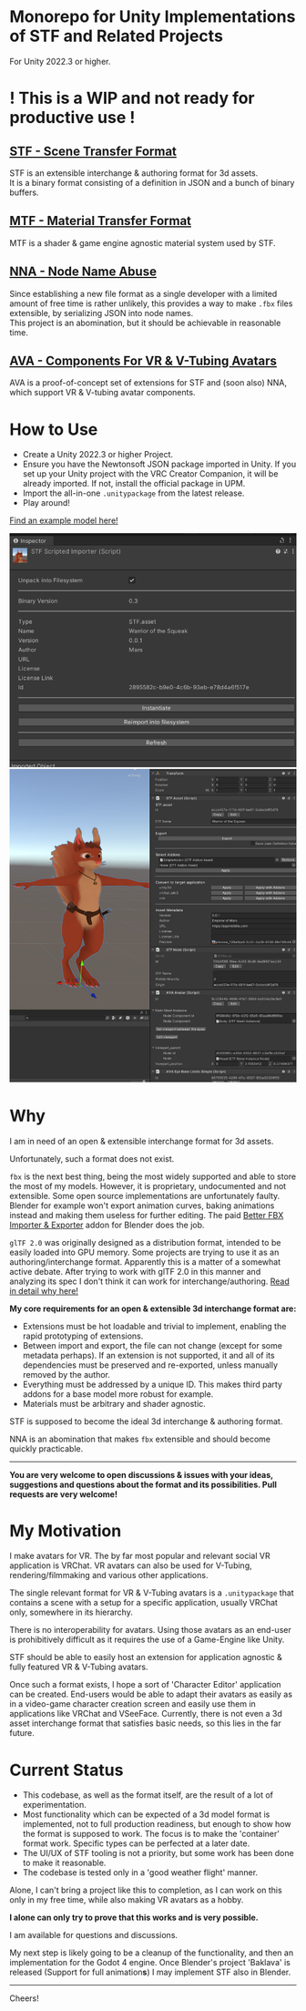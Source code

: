 # Monorepo for Unity Implementations of STF and Related Projects

For Unity 2022.3 or higher.

# **! This is a WIP and not ready for productive use !**

## [STF - Scene Transfer Format](./STF/readme.md)
STF is an extensible interchange & authoring format for 3d assets.\
It is a binary format consisting of a definition in JSON and a bunch of binary buffers.

## [MTF - Material Transfer Format](./MTF/readme.md)
MTF is a shader & game engine agnostic material system used by STF.

## [NNA - Node Name Abuse](./NNA/readme.md)
Since establishing a new file format as a single developer with a limited amount of free time is rather unlikely, this provides a way to make `.fbx` files extensible, by serializing JSON into node names.\
This project is an abomination, but it should be achievable in reasonable time.

## [AVA - Components For VR & V-Tubing Avatars](./AVA/readme.md)
AVA is a proof-of-concept set of extensions for STF and (soon also) NNA, which support VR & V-tubing avatar components.

# How to Use
* Create a Unity 2022.3 or higher Project.
* Ensure you have the Newtonsoft JSON package imported in Unity. If you set up your Unity project with the VRC Creator Companion, it will be already imported. If not, install the official package in UPM.
* Import the all-in-one `.unitypackage` from the latest release.
* Play around!

[Find an example model here!](https://emperorofmars.itch.io/stf-avatar-showcase)

![Screenshot of an STF file's inspector in Unity.](./STF/Docs/Images/import_settings.png)
![Screenshot of an STF model with its authoring components shown in the Unity inspector.](./STF/Docs/Images/scene.png)

# Why
I am in need of an open & extensible interchange format for 3d assets.

Unfortunately, such a format does not exist.

`fbx` is the next best thing, being the most widely supported and able to store the most of my models.
However, it is proprietary, undocumented and not extensible. Some open source implementations are unfortunately faulty. Blender for example won't export animation curves, baking animations instead and making them useless for further editing. The paid [Better FBX Importer & Exporter](https://blendermarket.com/products/better-fbx-importer--exporter) addon for Blender does the job.

`glTF 2.0` was originally designed as a distribution format, intended to be easily loaded into GPU memory. Some projects are trying to use it as an authoring/interchange format. Apparently this is a matter of a somewhat active debate. After trying to work with glTF 2.0 in this manner and analyzing its spec I don't think it can work for interchange/authoring. [Read in detail why here!](./STF/Docs/gltf_doesnt_work_as_an_interchange_format.md)

**My core requirements for an open & extensible 3d interchange format are:**
* Extensions must be hot loadable and trivial to implement, enabling the rapid prototyping of extensions.
* Between import and export, the file can not change (except for some metadata perhaps). If an extension is not supported, it and all of its dependencies must be preserved and re-exported, unless manually removed by the author.
* Everything must be addressed by a unique ID. This makes third party addons for a base model more robust for example.
* Materials must be arbitrary and shader agnostic.

STF is supposed to become the ideal 3d interchange & authoring format.

NNA is an abomination that makes `fbx` extensible and should become quickly practicable.

---

**You are very welcome to open discussions & issues with your ideas, suggestions and questions about the format and its possibilities. Pull requests are very welcome!**

# My Motivation
I make avatars for VR. The by far most popular and relevant social VR application is VRChat. VR avatars can also be used for V-Tubing, rendering/filmmaking and various other applications.

The single relevant format for VR & V-Tubing avatars is a `.unitypackage` that contains a scene with a setup for a specific application, usually VRChat only, somewhere in its hierarchy.

There is no interoperability for avatars. Using those avatars as an end-user is prohibitively difficult as it requires the use of a Game-Engine like Unity.

STF should be able to easily host an extension for application agnostic & fully featured VR & V-Tubing avatars.

Once such a format exists, I hope a sort of 'Character Editor' application can be created. End-users would be able to adapt their avatars as easily as in a video-game character creation screen and easily use them in applications like VRChat and VSeeFace. Currently, there is not even a 3d asset interchange format that satisfies basic needs, so this lies in the far future.

# Current Status
* This codebase, as well as the format itself, are the result of a lot of experimentation.
* Most functionality which can be expected of a 3d model format is implemented, not to full production readiness, but enough to show how the format is supposed to work. The focus is to make the 'container' format work. Specific types can be perfected at a later date.
* The UI/UX of STF tooling is not a priority, but some work has been done to make it reasonable.
* The codebase is tested only in a 'good weather flight' manner.

Alone, I can't bring a project like this to completion, as I can work on this only in my free time, while also making VR avatars as a hobby.

**I alone can only try to prove that this works and is very possible.**

I am available for questions and discussions.

My next step is likely going to be a cleanup of the functionality, and then an implementation for the Godot 4 engine. Once Blender's project 'Baklava' is released (Support for full animation**s**) I may implement STF also in Blender.

---

Cheers!
